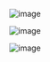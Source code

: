 ![image](https://github.com/user-attachments/assets/6638e348-6f48-4ea1-9446-b60abc179f32)


![image](https://github.com/user-attachments/assets/d899fa99-87c2-427d-b485-9b856e36577a)



![image](https://github.com/user-attachments/assets/99ea1d4a-d5af-4a24-9f74-13272cb08cd9)
